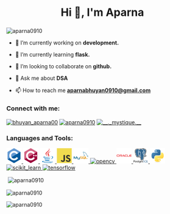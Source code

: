 <h1 align="center">Hi 👋, I'm Aparna</h1>
<h3 align="center"></h3>

<p align="left"> <img src="https://komarev.com/ghpvc/?username=aparna0910&label=Profile%20views&color=0e75b6&style=flat" alt="aparna0910" /> </p>

- 🔭 I’m currently working on **development.**

- 🌱 I’m currently learning **flask.**

- 👯 I’m looking to collaborate on **github.**

- 💬 Ask me about **DSA**

- 📫 How to reach me **aparnabhuyan0910@gmail.com**

<h3 align="left">Connect with me:</h3>
<p align="left">
<a href="https://twitter.com/bhuyan_aparna00" target="blank"><img align="center" src="https://raw.githubusercontent.com/rahuldkjain/github-profile-readme-generator/master/src/images/icons/Social/twitter.svg" alt="bhuyan_aparna00" height="30" width="40" /></a>
<a href="https://linkedin.com/in/aparna0910" target="blank"><img align="center" src="https://raw.githubusercontent.com/rahuldkjain/github-profile-readme-generator/master/src/images/icons/Social/linked-in-alt.svg" alt="aparna0910" height="30" width="40" /></a>
<a href="https://instagram.com/__._mystique.__" target="blank"><img align="center" src="https://raw.githubusercontent.com/rahuldkjain/github-profile-readme-generator/master/src/images/icons/Social/instagram.svg" alt="__._mystique.__" height="30" width="40" /></a>
</p>

<h3 align="left">Languages and Tools:</h3>
<p align="left"> <a href="https://www.cprogramming.com/" target="_blank"> <img src="https://raw.githubusercontent.com/devicons/devicon/master/icons/c/c-original.svg" alt="c" width="40" height="40"/> </a> <a href="https://www.w3schools.com/cpp/" target="_blank"> <img src="https://raw.githubusercontent.com/devicons/devicon/master/icons/cplusplus/cplusplus-original.svg" alt="cplusplus" width="40" height="40"/> </a> <a href="https://www.java.com" target="_blank"> <img src="https://raw.githubusercontent.com/devicons/devicon/master/icons/java/java-original.svg" alt="java" width="40" height="40"/> </a> <a href="https://developer.mozilla.org/en-US/docs/Web/JavaScript" target="_blank"> <img src="https://raw.githubusercontent.com/devicons/devicon/master/icons/javascript/javascript-original.svg" alt="javascript" width="40" height="40"/> </a> <a href="https://www.mysql.com/" target="_blank"> <img src="https://raw.githubusercontent.com/devicons/devicon/master/icons/mysql/mysql-original-wordmark.svg" alt="mysql" width="40" height="40"/> </a> <a href="https://opencv.org/" target="_blank"> <img src="https://www.vectorlogo.zone/logos/opencv/opencv-icon.svg" alt="opencv" width="40" height="40"/> </a> <a href="https://www.oracle.com/" target="_blank"> <img src="https://raw.githubusercontent.com/devicons/devicon/master/icons/oracle/oracle-original.svg" alt="oracle" width="40" height="40"/> </a> <a href="https://www.postgresql.org" target="_blank"> <img src="https://raw.githubusercontent.com/devicons/devicon/master/icons/postgresql/postgresql-original-wordmark.svg" alt="postgresql" width="40" height="40"/> </a> <a href="https://www.python.org" target="_blank"> <img src="https://raw.githubusercontent.com/devicons/devicon/master/icons/python/python-original.svg" alt="python" width="40" height="40"/> </a> <a href="https://scikit-learn.org/" target="_blank"> <img src="https://upload.wikimedia.org/wikipedia/commons/0/05/Scikit_learn_logo_small.svg" alt="scikit_learn" width="40" height="40"/> </a> <a href="https://www.tensorflow.org" target="_blank"> <img src="https://www.vectorlogo.zone/logos/tensorflow/tensorflow-icon.svg" alt="tensorflow" width="40" height="40"/> </a> </p>



<p>&nbsp;<img align="center" src="https://github-readme-stats.vercel.app/api?username=aparna0910&theme=radical&layut=compact" alt="aparna0910" /></p>

<p><img align="center" src="https://github-readme-streak-stats.herokuapp.com/?user=aparna0910&theme=radical&" alt="aparna0910" /></p>

<p><img align="left" src="https://github-readme-stats.vercel.app/api/top-langs?username=aparna0910&show_icons=true&theme=radical" alt="aparna0910" /></p>
